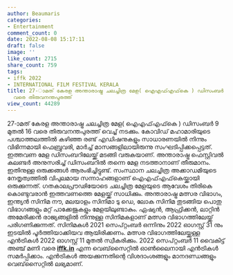```yaml
---
author: Beaumaris
categories:
- Entertainment
comment_count: 0
date: 2022-08-08 15:17:11
draft: false
image: ''
like_count: 2715
share_count: 759
tags:
- iffk 2022
- INTERNATIONAL FILM FESTIVAL KERALA
title: 27-ാമത് കേരള അന്താരാഷ്ട്ര ചലച്ചിത്ര മേള( ഐഎഫ്എഫ്‌കെ ) ഡിസംബര്‍ 9 മുതല്‍ 16
  വരെ തിരുവനന്തപുരത്ത്
view_count: 44289
---
```


27-ാമത് കേരള അന്താരാഷ്ട്ര ചലച്ചിത്ര മേള( ഐഎഫ്എഫ്‌കെ ) ഡിസംബര്‍ 9 മുതല്‍ 16 വരെ തിരുവനന്തപുരത്ത് വെച്ച് നടക്കും. കോവിഡ് മഹാമാരിയുടെ പശ്ചാത്തലത്തില്‍ കഴിഞ്ഞ രണ്ട് എഡിഷനുകളും സാധാരണയില്‍ നിന്നും വിഭിന്നമായി ഫെബ്രുവരി, മാര്‍ച്ച് മാസങ്ങളിലായിരുന്നു സംഘടിപ്പിക്കപ്പെട്ടത്. ഇത്തവണ മേള ഡിസംബറിലേയ്ക്ക് മടങ്ങി വരുകയാണ്. അന്താരാഷ്ട്ര ഫെസ്റ്റിവല്‍ കലണ്ടര്‍ അനുസരിച്ച് ഡിസംബറില്‍ തന്നെ മേള നടത്താനാണ് തീരുമാനം. ഇതിനുള്ള ഒരുക്കങ്ങള്‍ ആരംഭിച്ചിട്ടുണ്ട്. സംസ്ഥാന ചലച്ചിത്ര അക്കാഡമിയുടെ നേതൃത്വത്തില്‍ വിപുലമായ സന്നാഹങ്ങളാണ് ഐഎഫ്എഫ്‌കെയ്ക്കായി ഒരുക്കുന്നത്. ഗതകാലപ്രൗഢിയോടെ ചലച്ചിത്ര മേളയുടെ ആവേശം തിരികെ കൊണ്ടുവരാൻ ഇത്തവണത്തെ മേളയ്ക്ക് സാധിക്കും. അന്താരാഷ്ട്ര മത്സര വിഭാഗം, ഇന്ത്യന്‍ സിനിമ നൗ, മലയാളം സിനിമാ ടു ഡെ, ലോക സിനിമ തുടങ്ങിയ പൊതു വിഭാഗങ്ങളും മറ്റ് പാക്കേജുകളും മേളയിലുണ്ടാകും. ഏഷ്യന്‍, ആഫ്രിക്കന്‍, ലാറ്റിന്‍ അമേരിക്കന്‍ രാജ്യങ്ങളില്‍ നിന്നുള്ള സിനിമകളാണ് മത്സര വിഭാഗത്തിലേയ്ക്ക് പരിഗണിക്കുന്നത്. സിനിമകള്‍ 2021 സെപ്റ്റംബര്‍ ഒന്നിനും 2022 ഓഗസ്റ്റ് 31 നും ഇടയില്‍ പൂര്‍ത്തിയാക്കിയവ ആയിരിക്കണം. മത്സര വിഭാഗത്തിലേയ്ക്കുള്ള എന്‍ട്രികള്‍ 2022 ഓഗസ്റ്റ് 11 മുതല്‍ സ്വീകരിക്കും. 2022 സെപ്റ്റംബര്‍ 11 വൈകിട്ട് അഞ്ച് മണി വരെ [**iffk.in**](https://iffk.in/) എന്ന വെബ്‌സൈറ്റില്‍ ഓണ്‍ലൈനായി എന്‍ട്രികള്‍ സമര്‍പ്പിക്കാം. എന്‍ട്രികള്‍ അയക്കുന്നതിന്റെ വിശദാംശങ്ങളും മാനദണ്ഡങ്ങളും വെബ്‌സൈറ്റില്‍ ലഭ്യമാണ്.